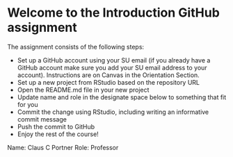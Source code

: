 # Welcome to the Introduction GitHub assignment

The assignment consists of the following steps:

- Set up a GitHub account using your SU email (if you already have a GitHub account make sure you add your SU email address to your account). Instructions are on Canvas in the Orientation Section.
- Set up a new project from RStudio based on the repository URL
- Open the README.md file in your new project
- Update name and role in the designate space below to something that fit for you
- Commit the change using RStudio, including writing an informative commit message
- Push the commit to GitHub
- Enjoy the rest of the course!

Name: Claus C Portner
Role: Professor
